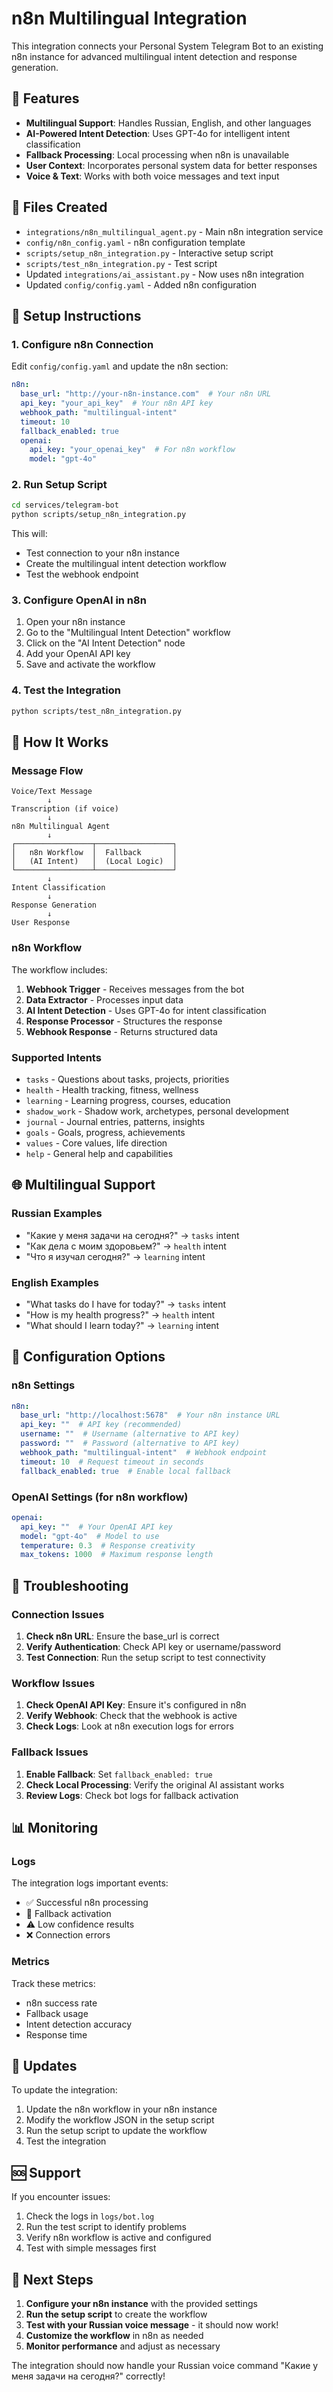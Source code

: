 # n8n Multilingual Integration

This integration connects your Personal System Telegram Bot to an existing n8n instance for advanced multilingual intent detection and response generation.

## 🚀 Features

- **Multilingual Support**: Handles Russian, English, and other languages
- **AI-Powered Intent Detection**: Uses GPT-4o for intelligent intent classification
- **Fallback Processing**: Local processing when n8n is unavailable
- **User Context**: Incorporates personal system data for better responses
- **Voice & Text**: Works with both voice messages and text input

## 📁 Files Created

- `integrations/n8n_multilingual_agent.py` - Main n8n integration service
- `config/n8n_config.yaml` - n8n configuration template
- `scripts/setup_n8n_integration.py` - Interactive setup script
- `scripts/test_n8n_integration.py` - Test script
- Updated `integrations/ai_assistant.py` - Now uses n8n integration
- Updated `config/config.yaml` - Added n8n configuration

## 🔧 Setup Instructions

### 1. Configure n8n Connection

Edit `config/config.yaml` and update the n8n section:

```yaml
n8n:
  base_url: "http://your-n8n-instance.com"  # Your n8n URL
  api_key: "your_api_key"  # Your n8n API key
  webhook_path: "multilingual-intent"
  timeout: 10
  fallback_enabled: true
  openai:
    api_key: "your_openai_key"  # For n8n workflow
    model: "gpt-4o"
```

### 2. Run Setup Script

```bash
cd services/telegram-bot
python scripts/setup_n8n_integration.py
```

This will:
- Test connection to your n8n instance
- Create the multilingual intent detection workflow
- Test the webhook endpoint

### 3. Configure OpenAI in n8n

1. Open your n8n instance
2. Go to the "Multilingual Intent Detection" workflow
3. Click on the "AI Intent Detection" node
4. Add your OpenAI API key
5. Save and activate the workflow

### 4. Test the Integration

```bash
python scripts/test_n8n_integration.py
```

## 🔄 How It Works

### Message Flow

```
Voice/Text Message
        ↓
Transcription (if voice)
        ↓
n8n Multilingual Agent
        ↓
┌─────────────────┬─────────────────┐
│   n8n Workflow  │  Fallback       │
│   (AI Intent)   │  (Local Logic)  │
└─────────────────┴─────────────────┘
        ↓
Intent Classification
        ↓
Response Generation
        ↓
User Response
```

### n8n Workflow

The workflow includes:
1. **Webhook Trigger** - Receives messages from the bot
2. **Data Extractor** - Processes input data
3. **AI Intent Detection** - Uses GPT-4o for intent classification
4. **Response Processor** - Structures the response
5. **Webhook Response** - Returns structured data

### Supported Intents

- `tasks` - Questions about tasks, projects, priorities
- `health` - Health tracking, fitness, wellness
- `learning` - Learning progress, courses, education
- `shadow_work` - Shadow work, archetypes, personal development
- `journal` - Journal entries, patterns, insights
- `goals` - Goals, progress, achievements
- `values` - Core values, life direction
- `help` - General help and capabilities

## 🌐 Multilingual Support

### Russian Examples
- "Какие у меня задачи на сегодня?" → `tasks` intent
- "Как дела с моим здоровьем?" → `health` intent
- "Что я изучал сегодня?" → `learning` intent

### English Examples
- "What tasks do I have for today?" → `tasks` intent
- "How is my health progress?" → `health` intent
- "What should I learn today?" → `learning` intent

## 🔧 Configuration Options

### n8n Settings

```yaml
n8n:
  base_url: "http://localhost:5678"  # Your n8n instance URL
  api_key: ""  # API key (recommended)
  username: ""  # Username (alternative to API key)
  password: ""  # Password (alternative to API key)
  webhook_path: "multilingual-intent"  # Webhook endpoint
  timeout: 10  # Request timeout in seconds
  fallback_enabled: true  # Enable local fallback
```

### OpenAI Settings (for n8n workflow)

```yaml
openai:
  api_key: ""  # Your OpenAI API key
  model: "gpt-4o"  # Model to use
  temperature: 0.3  # Response creativity
  max_tokens: 1000  # Maximum response length
```

## 🐛 Troubleshooting

### Connection Issues

1. **Check n8n URL**: Ensure the base_url is correct
2. **Verify Authentication**: Check API key or username/password
3. **Test Connection**: Run the setup script to test connectivity

### Workflow Issues

1. **Check OpenAI API Key**: Ensure it's configured in n8n
2. **Verify Webhook**: Check that the webhook is active
3. **Check Logs**: Look at n8n execution logs for errors

### Fallback Issues

1. **Enable Fallback**: Set `fallback_enabled: true`
2. **Check Local Processing**: Verify the original AI assistant works
3. **Review Logs**: Check bot logs for fallback activation

## 📊 Monitoring

### Logs

The integration logs important events:
- ✅ Successful n8n processing
- 🔄 Fallback activation
- ⚠️ Low confidence results
- ❌ Connection errors

### Metrics

Track these metrics:
- n8n success rate
- Fallback usage
- Intent detection accuracy
- Response time

## 🔄 Updates

To update the integration:

1. Update the n8n workflow in your n8n instance
2. Modify the workflow JSON in the setup script
3. Run the setup script to update the workflow
4. Test the integration

## 🆘 Support

If you encounter issues:

1. Check the logs in `logs/bot.log`
2. Run the test script to identify problems
3. Verify n8n workflow is active and configured
4. Test with simple messages first

## 🎯 Next Steps

1. **Configure your n8n instance** with the provided settings
2. **Run the setup script** to create the workflow
3. **Test with your Russian voice message** - it should now work!
4. **Customize the workflow** in n8n as needed
5. **Monitor performance** and adjust as necessary

The integration should now handle your Russian voice command "Какие у меня задачи на сегодня?" correctly!
